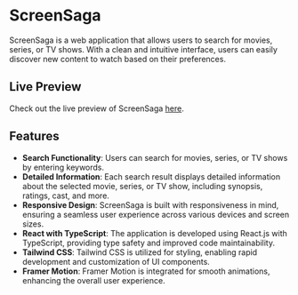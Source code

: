 # ScreenSaga

ScreenSaga is a web application that allows users to search for movies, series, or TV shows. With a clean and intuitive interface, users can easily discover new content to watch based on their preferences.

## Live Preview

Check out the live preview of ScreenSaga [here](https://tv-show-five.vercel.app).

## Features

- **Search Functionality**: Users can search for movies, series, or TV shows by entering keywords.
- **Detailed Information**: Each search result displays detailed information about the selected movie, series, or TV show, including synopsis, ratings, cast, and more.
- **Responsive Design**: ScreenSaga is built with responsiveness in mind, ensuring a seamless user experience across various devices and screen sizes.
- **React with TypeScript**: The application is developed using React.js with TypeScript, providing type safety and improved code maintainability.
- **Tailwind CSS**: Tailwind CSS is utilized for styling, enabling rapid development and customization of UI components.
- **Framer Motion**: Framer Motion is integrated for smooth animations, enhancing the overall user experience.
